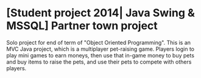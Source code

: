 # [Student project 2014| Java Swing &amp; MSSQL] Partner town project
Solo project for end of term of "Object Oriented Programming". This is an MVC Java project, which is a multiplayer pet-raising game.
Players login to play mini games to earn moneys, then use that in-game money to buy pets and buy items to raise the pets, and use their pets to compete with others players.
